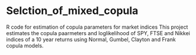 # Selction_of_mixed_copula
R code for estimation of copula parameters for market indices This project estimates the copula paarmeters and loglikelihood of SPY, FTSE and Nikkei indices of a 10 year returns using Normal, Gumbel, Clayton and Frank copula models.

